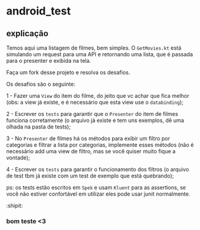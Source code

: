 # android_test

## explicação

Temos aqui uma listagem de filmes, bem simples.
O `GetMovies.kt` está simulando um request para uma API e retornando uma lista, que é passada para o presenter e exibida na tela.

Faça um fork desse projeto e resolva os desafios.

Os desafios são o seguinte:

1 - Fazer uma `View` do item do filme, do jeito que vc achar que fica melhor (obs: a view já existe, e é necessário que esta view use o `databinding`);

2 - Escrever os `tests` para garantir que o `Presenter` do item de filmes funciona corretamente (o arquivo já existe e tem uns exemplos, dê uma olhada na pasta de tests);

3 - No `Presenter` de filmes há os métodos para exibir um filtro por categorias e filtrar a lista por categorias, implemente esses métodos (não é necessário add uma view de filtro, mas se você quiser muito fique a vontade);

4 - Escrever os `tests` para garantir o funcionamento dos filtros (o arquivo de test tbm já existe com um test de exemplo que está quebrando);

ps: os tests estão escritos em `Spek` e usam `Kluent` para as assertions, se você não estiver confortável em utilizar eles pode usar junit normalmente.

:shipit:
### bom teste <3 
